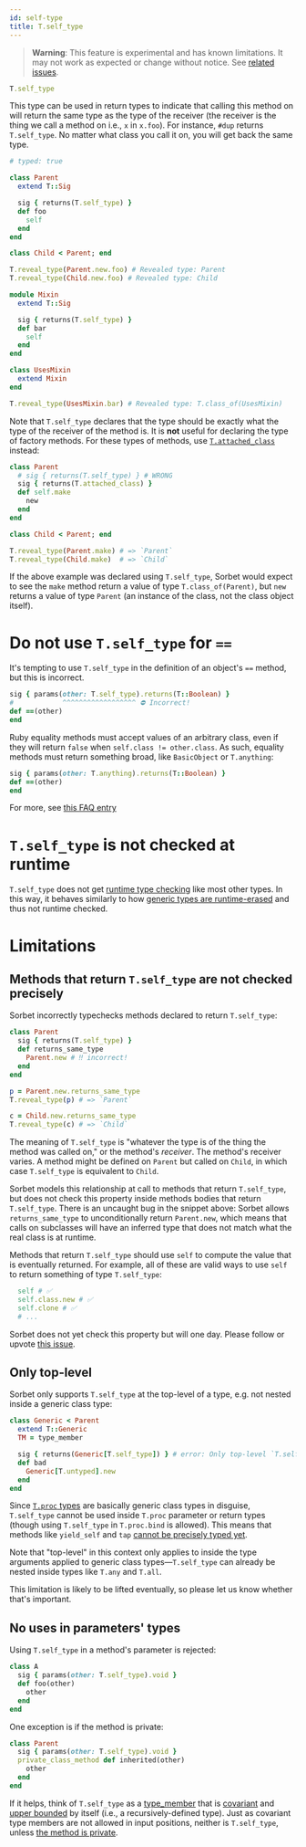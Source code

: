 ```yaml
---
id: self-type
title: T.self_type
---
```


> **Warning**: This feature is experimental and has known limitations. It may not work as expected or change without notice. See [related issues](https://github.com/sorbet/sorbet/milestone/29).

```ruby
T.self_type
```

This type can be used in return types to indicate that calling this method on will return the same type as the type of the receiver (the receiver is the thing we call a method on i.e., `x` in `x.foo`). For instance, `#dup` returns `T.self_type`. No matter what class you call it on, you will get back the same type.

```ruby
# typed: true

class Parent
  extend T::Sig

  sig { returns(T.self_type) }
  def foo
    self
  end
end

class Child < Parent; end

T.reveal_type(Parent.new.foo) # Revealed type: Parent
T.reveal_type(Child.new.foo) # Revealed type: Child

module Mixin
  extend T::Sig

  sig { returns(T.self_type) }
  def bar
    self
  end
end

class UsesMixin
  extend Mixin
end

T.reveal_type(UsesMixin.bar) # Revealed type: T.class_of(UsesMixin)
```

Note that `T.self_type` declares that the type should be exactly what the type of the receiver of the method is. It is **not** useful for declaring the type of factory methods. For these types of methods, use [`T.attached_class`](attached-class.md) instead:

```ruby
class Parent
  # sig { returns(T.self_type) } # WRONG
  sig { returns(T.attached_class) }
  def self.make
    new
  end
end

class Child < Parent; end

T.reveal_type(Parent.make) # => `Parent`
T.reveal_type(Child.make)  # => `Child`
```

If the above example was declared using `T.self_type`, Sorbet would expect to see the `make` method return a value of type `T.class_of(Parent)`, but `new` returns a value of type `Parent` (an instance of the class, not the class object itself).

# Do not use `T.self_type` for `==`

It's tempting to use `T.self_type` in the definition of an object's `==` method, but this is incorrect.

```ruby
sig { params(other: T.self_type).returns(T::Boolean) }
#            ^^^^^^^^^^^^^^^^^^ ⛔ Incorrect!
def ==(other)
end
```

Ruby equality methods must accept values of an arbitrary class, even if they will return `false` when `self.class != other.class`. As such, equality methods must return something broad, like `BasicObject` or `T.anything`:

```ruby
sig { params(other: T.anything).returns(T::Boolean) }
def ==(other)
end
```

For more, see [this FAQ entry](faq.md#how-do-i-override--what-signature-should-i-use)

# `T.self_type` is not checked at runtime

`T.self_type` does not get [runtime type checking](runtime.md) like most other types. In this way, it behaves similarly to how [generic types are runtime-erased](generics.md#generics-and-runtime-checks) and thus not runtime checked.

# Limitations

## Methods that return `T.self_type` are not checked precisely

Sorbet incorrectly typechecks methods declared to return `T.self_type`:

```ruby
class Parent
  sig { returns(T.self_type) }
  def returns_same_type
    Parent.new # ‼️ incorrect!
  end
end

p = Parent.new.returns_same_type
T.reveal_type(p) # => `Parent`

c = Child.new.returns_same_type
T.reveal_type(c) # => `Child`
```

The meaning of `T.self_type` is "whatever the type is of the thing the method was called on," or the method's _receiver_. The method's receiver varies. A method might be defined on `Parent` but called on `Child`, in which case `T.self_type` is equivalent to `Child`.

Sorbet models this relationship at call to methods that return `T.self_type`, but does not check this property inside methods bodies that return `T.self_type`. There is an uncaught bug in the snippet above: Sorbet allows `returns_same_type` to unconditionally return `Parent.new`, which means that calls on subclasses will have an inferred type that does not match what the real class is at runtime.

Methods that return `T.self_type` should use `self` to compute the value that is eventually returned. For example, all of these are valid ways to use `self` to return something of type `T.self_type`:

```ruby
  self # ✅
  self.class.new # ✅
  self.clone # ✅
  # ...
```

Sorbet does not yet check this property but will one day. Please follow or upvote [this issue](https://github.com/sorbet/sorbet/issues/775).

## Only top-level

Sorbet only supports `T.self_type` at the top-level of a type, e.g. not nested inside a generic class type:

```ruby
class Generic < Parent
  extend T::Generic
  TM = type_member

  sig { returns(Generic[T.self_type]) } # error: Only top-level `T.self_type` is supported
  def bad
    Generic[T.untyped].new
  end
end
```

Since [`T.proc` types](procs.md) are basically generic class types in disguise, `T.self_type` cannot be used inside `T.proc` parameter or return types (though using `T.self_type` in `T.proc.bind` is allowed). This means that methods like `yield_self` and `tap` [cannot be precisely typed yet](https://github.com/sorbet/sorbet/issues/5632).

Note that "top-level" in this context only applies to inside the type arguments applied to generic class types—`T.self_type` can already be nested inside types like `T.any` and `T.all`.

This limitation is likely to be lifted eventually, so please let us know whether that's important.

## No uses in parameters' types

Using `T.self_type` in a method's parameter is rejected:

```ruby
class A
  sig { params(other: T.self_type).void }
  def foo(other)
    other
  end
end
```

One exception is if the method is private:

```ruby
class Parent
  sig { params(other: T.self_type).void }
  private_class_method def inherited(other)
    other
  end
end
```

If it helps, think of `T.self_type` as a [type_member](generics.md#type_member--type_template) that is [covariant](generics.md#covariance-out) and [upper bounded](generics.md#bounds-on-type_members-and-type_templates-fixed-upper-lower) by itself (i.e., a recursively-defined type). Just as covariant type members are not allowed in input positions, neither is `T.self_type`, unless [the method is private](generics.md#variance-positions-and-private).


